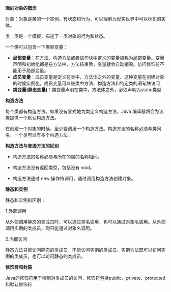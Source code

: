 **面向对象的概念**

对象：对象是类的一个实例，有状态和行为，可以理解为现实世界中可以标识的实体。

类：类是一个模板，描述了一类对象的行为和状态。

一个类可以包含一下类型变量：

- **局部变量**：在方法、构造方法或者语句块中定义的变量被称为局部变量。变量声明和初始化都是在方法中，方法结束后，变量就会自动销毁。访问修饰符不能用于局部变量。
- **成员变量**：成员变量是定义在类中，方法体之外的变量。这种变量在创建对象的时候实例化。成员变量可以被类中方法、构造方法和特定类的语句块访问
- **类变量(静态变量)**：类变量声明在类中，方法体之外，必须声明为static类型

**构造方法**

每个类都有构造方法。如果没有显式地为类定义构造方法，Java 编译器将会为该类提供一个默认构造方法。

在创建一个对象的时候，至少要调用一个构造方法。构造方法的名称必须与类同名，一个类可以有多个构造方法。

**构造方法与普通方法的区别**

- 构造方法的名称必须与所在的类的名称相同。

- 构造方法没有返回类型，包括没有 void。

- 构造方法通过 new 操作符调用，通过调用构造方法创建对象。


**静态和实例**

静态和实例的区别：

1.外部调用

​	从外部调用静态的类成员时，可以通过类名调用，也可以通过对象名调用。从外部调用实例的类成员，则只能通过对象名调用。

2.内部访问

​	静态方法只能访问静态的类成员，不能访问实例的类成员。实例方法既可以访问实例的类成员，也可以访问静态的类成员。

**修饰符和封装**

Java的修饰符用于控制对类成员的访问，修饰符包括public、private、protected和默认修饰符

